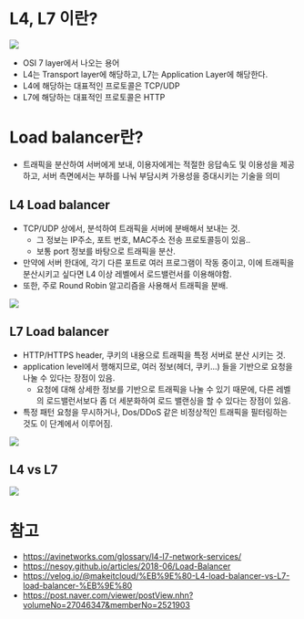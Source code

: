 # L4, L7 이란?
![](https://avinetworks.com/wp-content/uploads/2018/10/l4-l7-network-services.png)
- OSI 7 layer에서 나오는 용어
- L4는 Transport layer에 해당하고, L7는 Application Layer에 해당한다.
- L4에 해당하는 대표적인 프로토콜은 TCP/UDP
- L7에 해당하는 대표적인 프로토콜은 HTTP

# Load balancer란?
- 트래픽을 분산하여 서버에게 보내, 이용자에게는 적절한 응답속도 및 이용성을 제공하고, 서버 측면에서는 부하를 나눠 부담시켜 가용성을 증대시키는 기술을 의미

## L4 Load balancer
- TCP/UDP 상에서, 분석하여 트래픽을 서버에 분배해서 보내는 것.
    - 그 정보는 IP주소, 포트 번호, MAC주소 전송 프로토콜등이 있음..
    - 보통 port 정보를 바탕으로 트래픽을 분산.
- 만약에 서버 한대에, 각기 다른 포트로 여러 프로그램이 작동 중이고, 이에 트래픽을 분산시키고 싶다면 L4 이상 레벨에서 로드밸런서를 이용해야함.
- 또한, 주로 Round Robin 알고리즘을 사용해서 트래픽을 분배.

![](https://post-phinf.pstatic.net/MjAxOTEyMTBfNCAg/MDAxNTc1OTU1MzY3OTM2.nG91HOEOh6Sc1AuUgbN3O4pcnEI-rh24UKSrrrjkrcsg.VcG18MidW4az7Oh0RQfRPLDBHNRyGayE1BsQxDImL3Ig.JPEG/L4-%EB%A1%9C%EB%93%9C%EB%B0%B8%EB%9F%B0%EC%8B%B1.jpg?type=w1200)

## L7 Load balancer
- HTTP/HTTPS header, 쿠키의 내용으로 트래픽을 특정 서버로 분산 시키는 것.
- application level에서 행해지므로, 여러 정보(헤더, 쿠키...) 들을 기반으로 요청을 나눌 수 있다는 장점이 있음.
    - 요청에 대해 상세한 정보를 기반으로 트래픽을 나눌 수 있기 때문에, 다른 레벨의 로드밸런서보다 좀 더 세분화하여 로드 밸랜싱을 할 수 있다는 장점이 있음.
- 특정 패턴 요청을 무시하거나, Dos/DDoS 같은 비정상적인 트래픽을 필터링하는 것도 이 단계에서 이루어짐.

![](https://post-phinf.pstatic.net/MjAxOTEyMTBfMjA1/MDAxNTc1OTU1MzgxODY5.odnG4CRES0e5bH7sOKyWRP1c8uO_XC4VX9A3HPeI1JQg.lNL2eJYbMz6NX1e5YFzfHDMQHn4YrdOJR2VYHmq5e1Ig.JPEG/L7-%EB%A1%9C%EB%93%9C%EB%B0%B8%EB%9F%B0%EC%8B%B1.jpg?type=w1200)

## L4 vs L7
![](https://media.vlpt.us/images/makeitcloud/post/76db786e-1e41-4d91-aff7-9d3a5f6cde42/image.png)

# 참고
- https://avinetworks.com/glossary/l4-l7-network-services/
- https://nesoy.github.io/articles/2018-06/Load-Balancer
- https://velog.io/@makeitcloud/%EB%9E%80-L4-load-balancer-vs-L7-load-balancer-%EB%9E%80
- https://post.naver.com/viewer/postView.nhn?volumeNo=27046347&memberNo=2521903